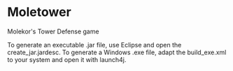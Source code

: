 # Moletower
Molekor's Tower Defense game

To generate an executable .jar file, use Eclipse and open the create_jar.jardesc.
To generate a Windows .exe file, adapt the build_exe.xml to your system and open it with launch4j.